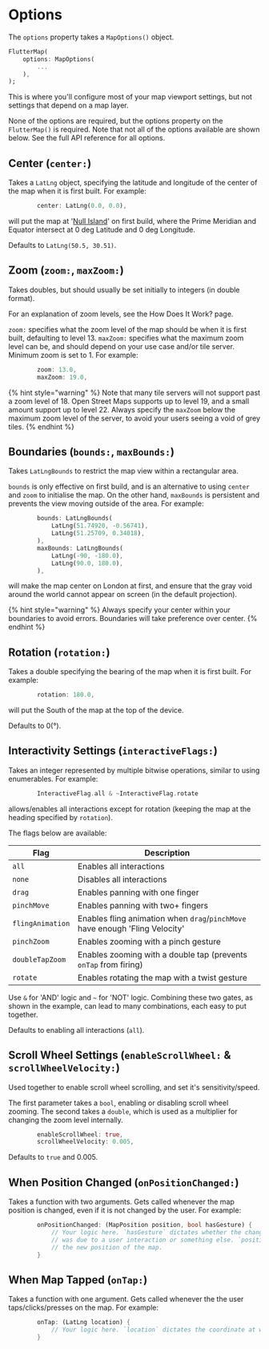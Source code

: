# Options

The `options` property takes a `MapOptions()` object.

```dart
FlutterMap(
    options: MapOptions(
        ...
    ),
);
```

This is where you'll configure most of your map viewport settings, but not settings that depend on a map layer.

None of the options are required, but the options property on the `FlutterMap()` is required. Note that not all of the options available are shown below. See the full API reference for all options.

## Center (`center:`)

Takes a `LatLng` object, specifying the latitude and longitude of the center of the map when it is first built. For example:

```dart
        center: LatLng(0.0, 0.0),
```

will put the map at '[Null Island](https://en.wikipedia.org/wiki/Null\_Island)' on first build, where the Prime Meridian and Equator intersect at 0 deg Latitude and 0 deg Longitude.

Defaults to `LatLng(50.5, 30.51)`.

## Zoom (`zoom:`, `maxZoom:`)

Takes doubles, but should usually be set initially to integers (in double format).

For an explanation of zoom levels, see the How Does It Work? page.

`zoom:` specifies what the zoom level of the map should be when it is first built, defaulting to level 13. `maxZoom:` specifies what the maximum zoom level can be, and should depend on your use case and/or tile server. Minimum zoom is set to 1. For example:

```dart
        zoom: 13.0,
        maxZoom: 19.0,
```

{% hint style="warning" %}
Note that many tile servers will not support past a zoom level of 18. Open Street Maps supports up to level 19, and a small amount support up to level 22. Always specify the `maxZoom` below the maximum zoom level of the server, to avoid your users seeing a void of grey tiles.
{% endhint %}

## Boundaries (`bounds:`, `maxBounds:`)

Takes `LatLngBounds` to restrict the map view within a rectangular area.

`bounds` is only effective on first build, and is an alternative to using `center` and `zoom` to initialise the map. On the other hand, `maxBounds` is persistent and prevents the view moving outside of the area. For example:

```dart
        bounds: LatLngBounds(
            LatLng(51.74920, -0.56741),
            LatLng(51.25709, 0.34018),
        ),
        maxBounds: LatLngBounds(
            LatLng(-90, -180.0),
            LatLng(90.0, 180.0),
        ),
```

will make the map center on London at first, and ensure that the gray void around the world cannot appear on screen (in the default projection).

{% hint style="warning" %}
Always specify your center within your boundaries to avoid errors. Boundaries will take preference over center.
{% endhint %}

## Rotation (`rotation:`)

Takes a double specifying the bearing of the map when it is first built. For example:

```dart
        rotation: 180.0,
```

will put the South of the map at the top of the device.

Defaults to 0(°).

## Interactivity Settings (`interactiveFlags:`)

Takes an integer represented by multiple bitwise operations, similar to using enumerables. For example:

```dart
        InteractiveFlag.all & ~InteractiveFlag.rotate
```

allows/enables all interactions except for rotation (keeping the map at the heading specified by `rotation`).

The flags below are available:

| Flag             | Description                                                                  |
| ---------------- | ---------------------------------------------------------------------------- |
| `all`            | Enables all interactions                                                     |
| `none`           | Disables all interactions                                                    |
| `drag`           | Enables panning with one finger                                              |
| `pinchMove`      | Enables panning with two+ fingers                                            |
| `flingAnimation` | Enables fling animation when `drag`/`pinchMove` have enough 'Fling Velocity' |
| `pinchZoom`      | Enables zooming with a pinch gesture                                         |
| `doubleTapZoom`  | Enables zooming with a double tap (prevents `onTap` from firing)             |
| `rotate`         | Enables rotating the map with a twist gesture                                |

Use `&` for 'AND' logic and `~` for 'NOT' logic. Combining these two gates, as shown in the example, can lead to many combinations, each easy to put together.

Defaults to enabling all interactions (`all`).

## Scroll Wheel Settings (`enableScrollWheel:` & `scrollWheelVelocity:`)

Used together to enable scroll wheel scrolling, and set it's sensitivity/speed.

The first parameter takes a `bool`, enabling or disabling scroll wheel zooming. The second takes a `double`, which is used as a multiplier for changing the zoom level internally.

```dart
        enableScrollWheel: true,
        scrollWheelVelocity: 0.005,
```

Defaults to `true` and 0.005.

## When Position Changed (`onPositionChanged:`)

Takes a function with two arguments. Gets called whenever the map position is changed, even if it is not changed by the user. For example:

```dart
        onPositionChanged: (MapPosition position, bool hasGesture) {
            // Your logic here. `hasGesture` dictates whether the change
            // was due to a user interaction or something else. `position` is
            // the new position of the map.
        }
```

## When Map Tapped (`onTap:`)

Takes a function with one argument. Gets called whenever the the user taps/clicks/presses on the map. For example:

```dart
        onTap: (LatLng location) {
            // Your logic here. `location` dictates the coordinate at which the user tapped.
        }
```
